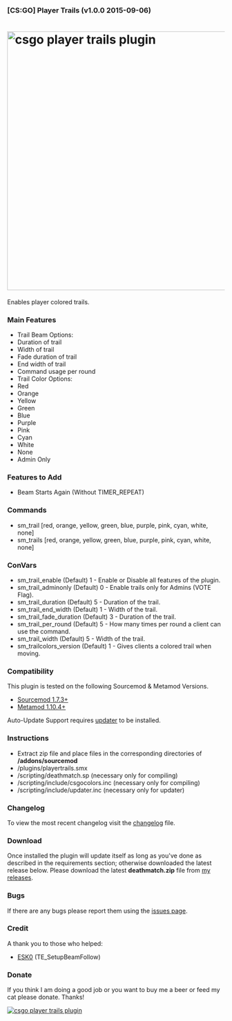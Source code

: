 ### [CS:GO] Player Trails (v1.0.0 2015-09-06)
<a href="http://www.maxximou5.com/"><img src="http://maxximou5.com/sourcemod/assests/img/playertrails_csgo.png" alt="csgo player trails plugin" width="600" /></a>
===============

Enables player colored trails.

### Main Features

- Trail Beam Options:
 - Duration of trail
 - Width of trail
 - Fade duration of trail
 - End width of trail
 - Command usage per round
- Trail Color Options:
 - Red
 - Orange
 - Yellow
 - Green
 - Blue
 - Purple
 - Pink
 - Cyan
 - White
 - None
- Admin Only

### Features to Add

- Beam Starts Again (Without TIMER_REPEAT)

### Commands

- sm_trail <color> [red, orange, yellow, green, blue, purple, pink, cyan, white, none]
- sm_trails <color> [red, orange, yellow, green, blue, purple, pink, cyan, white, none]

### ConVars

- sm_trail_enable (Default) 1 - Enable or Disable all features of the plugin.
- sm_trail_adminonly (Default) 0 - Enable trails only for Admins (VOTE Flag).
- sm_trail_duration (Default)  5 - Duration of the trail.
- sm_trail_end_width (Default) 1 - Width of the trail.
- sm_trail_fade_duration (Default) 3 - Duration of the trail.
- sm_trail_per_round (Default) 5 - How many times per round a client can use the command.
- sm_trail_width (Default) 5 - Width of the trail.
- sm_trailcolors_version (Default) 1 - Gives clients a colored trail when moving.

### Compatibility

This plugin is tested on the following Sourcemod & Metamod Versions.

- <a href="http://www.sourcemod.net/snapshots.php">Sourcemod 1.7.3+</a>
- <a href="http://www.sourcemm.net/snapshots">Metamod 1.10.4+</a>

Auto-Update Support requires <a href="https://forums.alliedmods.net/showthread.php?t=169095">updater</a> to be installed.

### Instructions

- Extract zip file and place files in the corresponding directories of **/addons/sourcemod**
- /plugins/playertrails.smx
- /scripting/deathmatch.sp (necessary only for compiling)
- /scripting/include/csgocolors.inc (necessary only for compiling)
- /scripting/include/updater.inc (necessary only for updater)

### Changelog

To view the most recent changelog visit the <a href="https://github.com/Maxximou5/csgo-playertrails/blob/master/CHANGELOG.md">changelog</a> file.

### Download

Once installed
the plugin will update itself as long as you've done as described in the requirements section; otherwise
downloaded the latest release below.
Please download the latest **deathmatch.zip** file from <a href="https://github.com/Maxximou5/csgo-playertrails/releases">my releases</a>.

### Bugs

If there are any bugs
please report them using the <a href="https://github.com/Maxximou5/csgo-playertrails/issues">issues page</a>.

### Credit

A thank you to those who helped:

- <a href="https://forums.alliedmods.net/member.php?u=249285">ESK0</a> (TE_SetupBeamFollow)

### Donate

If you think I am doing a good job or you want to buy me a beer or feed my cat
please donate.
Thanks!

<a href="https://www.paypal.com/cgi-bin/webscr?cmd=_s-xclick&hosted_button_id=VSHQ7J8HR95SG"><img src="https://www.paypalobjects.com/en_US/i/btn/btn_donateCC_LG.gif" alt="csgo player trails plugin"/></a>
